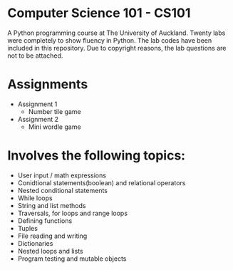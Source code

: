 # Computer Science 101 - CS101
A Python programming course at The University of Auckland. Twenty labs were completely to show fluency in Python. The lab codes have been included in this repository. Due to copyright reasons, the lab questions are not to be attached.

# Assignments
- Assignment 1
  - Number tile game
- Assignment 2
  - Mini wordle game

# Involves the following topics:
- User input / math expressions
- Conidtional statements(boolean) and relational operators
- Nested conditional statements
- While loops
- String and list methods
- Traversals, for loops and range loops
- Defining functions
- Tuples
- File reading and writing
- Dictionaries
- Nested loops and lists
- Program testing and mutable objects
